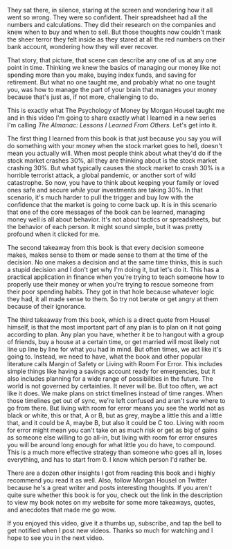 They sat there, in silence, staring at the screen and wondering how it all went so wrong. They were so confident. Their spreadsheet had all the numbers and calculations. They did their research on the companies and knew when to buy and when to sell. But those thoughts now couldn't mask the sheer terror they felt inside as they stared at all the red numbers on their bank account, wondering how they will ever recover.

That story, that picture, that scene can describe any one of us at any one point in time. Thinking we knew the basics of managing our money like not spending more than you make, buying index funds, and saving for retirement. But what no one taught me, and probably what no one taught you, was how to manage the part of your brain that manages your money because that's just as, if not more, challenging to do.

This is exactly what The Psychology of Money by Morgan Housel taught me and in this video I'm going to share exactly what I learned in a new series I'm calling *The Almanac: Lessons I Learned From Others.*  Let's get into it.

The first thing I learned from this book is that just because you say you will do something with your money when the stock market goes to hell, doesn't mean you actually will. When most people think about what they'd do if the stock market crashes 30%, all they are thinking about is the stock market crashing 30%. But what typically causes the stock market to crash 30% is a horrible terrorist attack, a global pandemic, or another sort of wild catastrophe. So now, you have to think about keeping your family or loved ones safe and secure *while* your investments are taking 30%. In that scenario, it's much harder to pull the trigger and buy low with the confidence that the market is going to come back up. It is in this scenario that one of the core messages of the book can be learned, managing money well is all about behavior. It's not about tactics or spreadsheets, but the behavior of each person. It might sound simple, but it was pretty profound when it clicked for me.

The second takeaway from this book is that every decision someone makes, makes sense to them or made sense to them at the time of the decision. No one makes a decision and at the same time thinks, this is such a stupid decision and I don't get why I'm doing it, but let's do it. This has a practical application in finance when you're trying to teach someone how to properly use their money or when you're trying to rescue someone from their poor spending habits. They got in that hole because whatever logic they had, it all made sense to them. So try not berate or get angry at them because of their ignorance.

The third takeaway from this book, which is a direct quote from Housel himself, is that the most important part of any plan is to plan on it not going according to plan. Any plan you have, whether it be to hangout with a group of friends, buy a house at a certain time, or get married will most likely not line up line by line for what you had in mind. But often times, we act like it's going to. Instead, we need to have, what the book and other popular literature calls Margin of Safety or Living with Room For Error. This includes simple things like having a savings account ready for emergencies, but it also includes planning for a wide range of possibilities in the future. The world is not governed by certainties. It never will be. But too often, we act like it does. We make plans on strict timelines instead of time ranges. When those timelines get out of sync, we're left confused and aren't sure where to go from there. But living with room for error means you see the world not as black or white, this or that, A or B, but as grey, maybe a little this and a little that, and it could be A, maybe B, but also it could be C too. Living with room for error might mean you can't take on as much risk or get as big of gains as someone else willing to go all-in, but living with room for error ensures you will be around long enough for what little you do have, to compound. This is a much more effective strategy than someone who goes all in, loses everything, and has to start from 0. I know which person I'd rather be.

There are a dozen other insights I got from reading this book and i highly recommend you read it as well. Also, follow Morgan Housel on Twitter because he's a great writer and posts interesting thoughts. If you aren't quite sure whether this book is for you, check out the link in the description to view my book notes on my website for some more takeaways, quotes, and anecdotes that made me go wow.

If you enjoyed this video, give it a thumbs up, subscribe, and tap the bell to get notified when I post new videos. Thanks so much for watching and I hope to see you in the next video.

